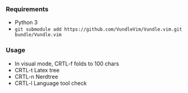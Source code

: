 ### Requirements

* Python 3
* `git submodule add https://github.com/VundleVim/Vundle.vim.git bundle/Vundle.vim`

### Usage

* In visual mode, CRTL-f folds to 100 chars
* CRTL-t Latex tree
* CRTL-n Nerdtree
* CRTL-l Language tool check
